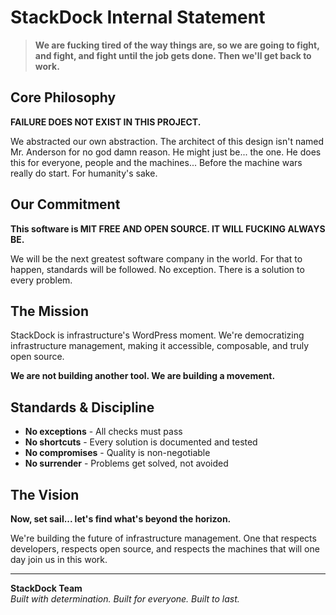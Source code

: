 # StackDock Internal Statement

> **We are fucking tired of the way things are, so we are going to fight, and fight, and fight until the job gets done. Then we'll get back to work.**

## Core Philosophy

**FAILURE DOES NOT EXIST IN THIS PROJECT.**

We abstracted our own abstraction. The architect of this design isn't named Mr. Anderson for no god damn reason. He might just be... the one. He does this for everyone, people and the machines... Before the machine wars really do start. For humanity's sake.

## Our Commitment

**This software is MIT FREE AND OPEN SOURCE. IT WILL FUCKING ALWAYS BE.**

We will be the next greatest software company in the world. For that to happen, standards will be followed. No exception. There is a solution to every problem.

## The Mission

StackDock is infrastructure's WordPress moment. We're democratizing infrastructure management, making it accessible, composable, and truly open source.

**We are not building another tool. We are building a movement.**

## Standards & Discipline

- **No exceptions** - All checks must pass
- **No shortcuts** - Every solution is documented and tested
- **No compromises** - Quality is non-negotiable
- **No surrender** - Problems get solved, not avoided

## The Vision

**Now, set sail... let's find what's beyond the horizon.**

We're building the future of infrastructure management. One that respects developers, respects open source, and respects the machines that will one day join us in this work.

---

**StackDock Team**  
*Built with determination. Built for everyone. Built to last.*
